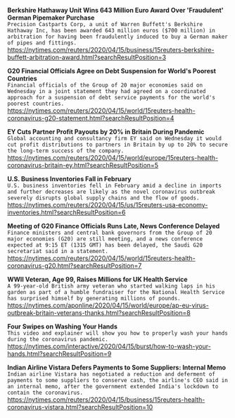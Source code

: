 **Berkshire Hathaway Unit Wins 643 Million Euro Award Over 'Fraudulent' German Pipemaker Purchase**\
`Precision Castparts Corp, a unit of Warren Buffett's Berkshire Hathaway Inc, has been awarded 643 million euros ($700 million) in arbitration for having been fraudulently induced to buy a German maker of pipes and fittings.`\
https://nytimes.com/reuters/2020/04/15/business/15reuters-berkshire-buffett-arbitration-award.html?searchResultPosition=3

**G20 Financial Officials Agree on Debt Suspension for World's Poorest Countries**\
`Financial officials of the Group of 20 major economies said on Wednesday in a joint statement they had agreed on a coordinated approach for a suspension of debt service payments for the world's poorest countries.`\
https://nytimes.com/reuters/2020/04/15/world/15reuters-health-coronavirus-g20-statement.html?searchResultPosition=4

**EY Cuts Partner Profit Payouts by 20% in Britain During Pandemic**\
`Global accounting and consultancy firm EY said on Wednesday it would cut profit distributions to partners in Britain by up to 20% to secure the long-term success of the company.`\
https://nytimes.com/reuters/2020/04/15/world/europe/15reuters-health-coronavirus-britain-ey.html?searchResultPosition=5

**U.S. Business Inventories Fall in February**\
`U.S. business inventories fell in February amid a decline in imports and further decreases are likely as the novel coronavirus outbreak severely disrupts global supply chains and the flow of goods.`\
https://nytimes.com/reuters/2020/04/15/us/15reuters-usa-economy-inventories.html?searchResultPosition=6

**Meeting of G20 Finance Officials Runs Late, News Conference Delayed**\
`Finance ministers and central bank governors from the Group of 20 major economies (G20) are still meeting, and a news conference expected at 9:15 ET (1315 GMT) has been delayed, the Saudi G20 secretariat said in a statement.`\
https://nytimes.com/reuters/2020/04/15/world/15reuters-health-coronavirus-g20.html?searchResultPosition=7

**WWII Veteran, Age 99, Raises Millions for UK Health Service**\
`A 99-year-old British army veteran who started walking laps in his garden as part of a humble fundraiser for the National Health Service has surprised himself by generating millions of pounds. `\
https://nytimes.com/aponline/2020/04/15/world/europe/ap-eu-virus-outbreak-britain-veterans-thanks.html?searchResultPosition=8

**Four Swipes on Washing Your Hands**\
`This video and explainer will show you how to properly wash your hands during the coronavirus pandemic.`\
https://nytimes.com/interactive/2020/04/15/burst/how-to-wash-your-hands.html?searchResultPosition=9

**Indian Airline Vistara Defers Payments to Some Suppliers: Internal Memo**\
`Indian airline Vistara has negotiated a reduction and deferment of payments to some suppliers to conserve cash, the airline's CEO said in an internal memo, after the government extended India's lockdown to contain the coronavirus.`\
https://nytimes.com/reuters/2020/04/15/business/15reuters-health-coronavirus-vistara.html?searchResultPosition=10

